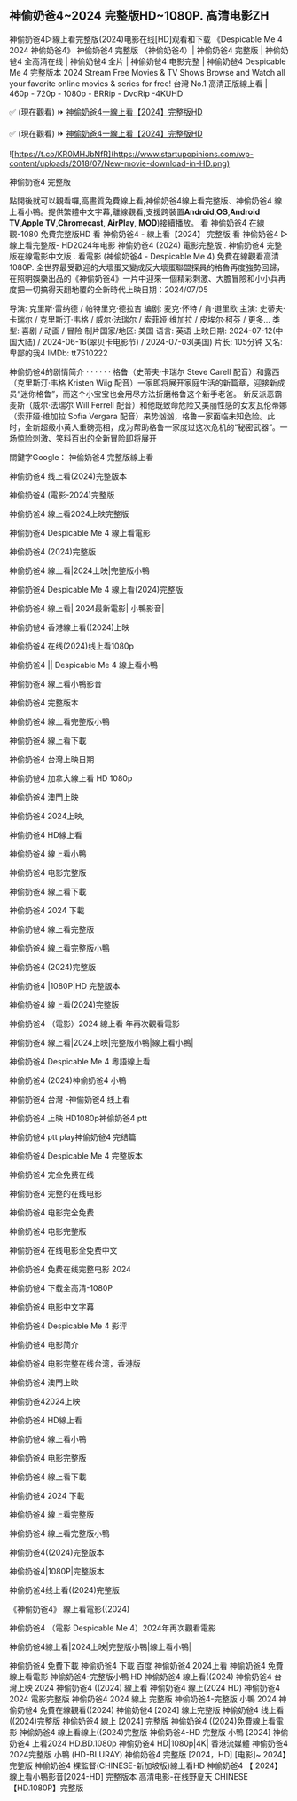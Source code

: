 ## 神偷奶爸4~2024 完整版HD~1080P. 高清电影ZH

神偷奶爸4▷線上看完整版(2024)电影在线[HD]观看和下载 《Despicable Me 4 2024 神偷奶爸4》 神偷奶爸4 完整版 （神偷奶爸4）| 神偷奶爸4 完整版 | 神偷奶爸4 全高清在线 | 神偷奶爸4 全片 | 神偷奶爸4 电影完整 | 神偷奶爸4 Despicable Me 4 完整版本 2024 Stream Free Movies & TV Shows Browse and Watch all your favorite online movies & series for free! 台灣 No.1 高清正版線上看 | 460p - 720p - 1080p - BRRip - DvdRip -4KUHD

✅ (現在觀看) ⏩ [神偷奶爸4一線上看【2024】完整版HD](https://t.co/KR0MHJbNfR)

✅ (現在觀看) ⏩ [神偷奶爸4一線上看【2024】完整版HD](https://t.co/KR0MHJbNfR)

![https://t.co/KR0MHJbNfR](https://www.startupopinions.com/wp-content/uploads/2018/07/New-movie-download-in-HD.png)

神偷奶爸4 完整版

點開後就可以觀看囉,高畫質免費線上看,神偷奶爸4線上看完整版、神偷奶爸4 線上看小鴨。提供繁體中文字幕,離線觀看,支援跨裝置𝐀𝐧𝐝𝐫𝐨𝐢𝐝,𝐎𝐒,𝐀𝐧𝐝𝐫𝐨𝐢𝐝 𝐓𝐕,𝐀𝐩𝐩𝐥𝐞 𝐓𝐕,𝐂𝐡𝐫𝐨𝐦𝐞𝐜𝐚𝐬𝐭, 𝐀𝐢𝐫𝐏𝐥𝐚𝐲, 𝐌𝐎𝐃)接續播放。
​看 神偷奶爸4 在線觀-1080 免費完整版HD 看 神偷奶爸4 - 線上看【2024】 完整版 看 神偷奶爸4 ▷ 線上看完整版- HD2024年电影 神偷奶爸4 (2024) 電影完整版 . 神偷奶爸4 完整版在線電影中文版 . 看電影 (神偷奶爸4 - Despicable Me 4) 免費在線觀看高清 1080P.
全世界最受歡迎的大壞蛋又變成反大壞蛋聯盟探員的格魯再度強勢回歸，在照明娛樂出品的《神偷奶爸4》一片中迎來一個精彩刺激、大膽冒險和小小兵再度把一切搞得天翻地覆的全新時代上映日期：2024/07/05

导演: 克里斯·雷纳德 / 帕特里克·德拉吉
编剧: 麦克·怀特 / 肯·道里欧
主演: 史蒂夫·卡瑞尔 / 克里斯汀·韦格 / 威尔·法瑞尔 / 索菲娅·维加拉 / 皮埃尔·柯芬 / 更多...
类型: 喜剧 / 动画 / 冒险
制片国家/地区: 美国
语言: 英语
上映日期: 2024-07-12(中国大陆) / 2024-06-16(翠贝卡电影节) / 2024-07-03(美国)
片长: 105分钟
又名: 卑鄙的我4
IMDb: tt7510222

神偷奶爸4的剧情简介 · · · · · ·
格鲁（史蒂夫·卡瑞尔 Steve Carell 配音）和露西（克里斯汀·韦格 Kristen Wiig 配音）一家即将展开家庭生活的新篇章，迎接新成员“迷你格鲁”，而这个小宝宝也会用尽方法折磨格鲁这个新手老爸。 新反派恶霸麦斯（威尔·法瑞尔 Will Ferrell 配音）和他既致命危险又美丽性感的女友瓦伦蒂娜（索菲娅·维加拉 Sofía Vergara 配音）来势汹汹，格鲁一家面临未知危险。此时，全新超级小黄人重磅亮相，成为帮助格鲁一家度过这次危机的“秘密武器”。一场惊险刺激、笑料百出的全新冒险即将展开

關鍵字Google： 神偷奶爸4 完整版線上看

神偷奶爸4 线上看(2024)完整版本

神偷奶爸4 (電影-2024)完整版

神偷奶爸4 線上看2024上映完整版

神偷奶爸4 Despicable Me 4 線上看電影

神偷奶爸4 (2024)完整版

神偷奶爸4 線上看|2024上映|完整版小鴨

神偷奶爸4 Despicable Me 4 線上看(2024)完整版

神偷奶爸4 線上看| 2024最新電影| 小鴨影音|

神偷奶爸4 香港線上看((2024)上映

神偷奶爸4 在线(2024)线上看1080p

神偷奶爸4 || Despicable Me 4 線上看小鴨

神偷奶爸4 線上看小鴨影音

神偷奶爸4 完整版本

神偷奶爸4 線上看完整版小鴨

神偷奶爸4 線上看下載

神偷奶爸4 台灣上映日期

神偷奶爸4 加拿大線上看 HD 1080p

神偷奶爸4 澳門上映

神偷奶爸4 2024上映,

神偷奶爸4 HD線上看

神偷奶爸4 線上看小鴨

神偷奶爸4 电影完整版

神偷奶爸4 線上看下載

神偷奶爸4 2024 下載

神偷奶爸4 線上看完整版

神偷奶爸4 線上看完整版小鴨

神偷奶爸4 (2024)完整版

神偷奶爸4 |1080P|HD 完整版本

神偷奶爸4 線上看(2024)完整版

神偷奶爸4 （電影）2024 線上看 年再次觀看電影

神偷奶爸4 線上看|2024上映|完整版小鴨|線上看小鴨|

神偷奶爸4 Despicable Me 4 粵語線上看

神偷奶爸4 (2024)神偷奶爸4 小鴨

神偷奶爸4 台灣 -神偷奶爸4 线上看

神偷奶爸4 上映 HD1080p神偷奶爸4 ptt

神偷奶爸4 ptt play神偷奶爸4 完结篇

神偷奶爸4 Despicable Me 4 完整版本

神偷奶爸4 完全免费在线

神偷奶爸4 完整的在线电影

神偷奶爸4 电影完全免费

神偷奶爸4 电影完整版

神偷奶爸4 在线电影全免费中文

神偷奶爸4 免费在线完整电影 2024

神偷奶爸4 下载全高清-1080P

神偷奶爸4 电影中文字幕

神偷奶爸4 Despicable Me 4 影评

神偷奶爸4 电影简介

神偷奶爸4 电影完整在线台湾，香港版

神偷奶爸4 澳門上映

神偷奶爸42024上映

神偷奶爸4 HD線上看

神偷奶爸4 線上看小鴨

神偷奶爸4 电影完整版

神偷奶爸4 線上看下載

神偷奶爸4 2024 下載

神偷奶爸4 線上看完整版

神偷奶爸4 線上看完整版小鴨

神偷奶爸4((2024)完整版本

神偷奶爸4|1080P|完整版本

神偷奶爸4线上看((2024)完整版

《神偷奶爸4》 線上看電影((2024)

神偷奶爸4 （電影 Despicable Me 4）2024年再次觀看電影

神偷奶爸4線上看|2024上映|完整版小鴨|線上看小鴨|

神偷奶爸4 免費下載 神偷奶爸4 下載 百度 神偷奶爸4 2024上看 神偷奶爸4 免費線上看電影 神偷奶爸4-完整版小鴨 HD 神偷奶爸4 線上看((2024) 神偷奶爸4 台灣上映 2024 神偷奶爸4 ((2024) 線上看 神偷奶爸4 線上(2024 HD) 神偷奶爸4 2024 電影完整版 神偷奶爸4 2024 線上 完整版 神偷奶爸4-完整版 小鴨 2024 神偷奶爸4 免費在線觀看((2024) 神偷奶爸4 [2024] 線上完整版 神偷奶爸4 线上看((2024)完整版 神偷奶爸4 線上 [2024] 完整版 神偷奶爸4 ((2024)免費線上看電影 神偷奶爸4 線上看線上((2024)完整版 神偷奶爸4-HD 完整版 小鴨 [2024] 神偷奶爸4 上看2024 HD.BD.1080p 神偷奶爸4 HD|1080p|4K| 香港流媒體 神偷奶爸4 2024完整版 小鴨 (HD-BLURAY) 神偷奶爸4 完整版 [2024，HD] [电影]~ 2024】完整版 神偷奶爸4 裸監督(CHINESE-新加坡版)線上看HD 神偷奶爸4 【 2024】線上看小鴨影音[2024-HD] 完整版本 高清电影-在线野夏天 CHINESE 【HD.1080P】完整版
